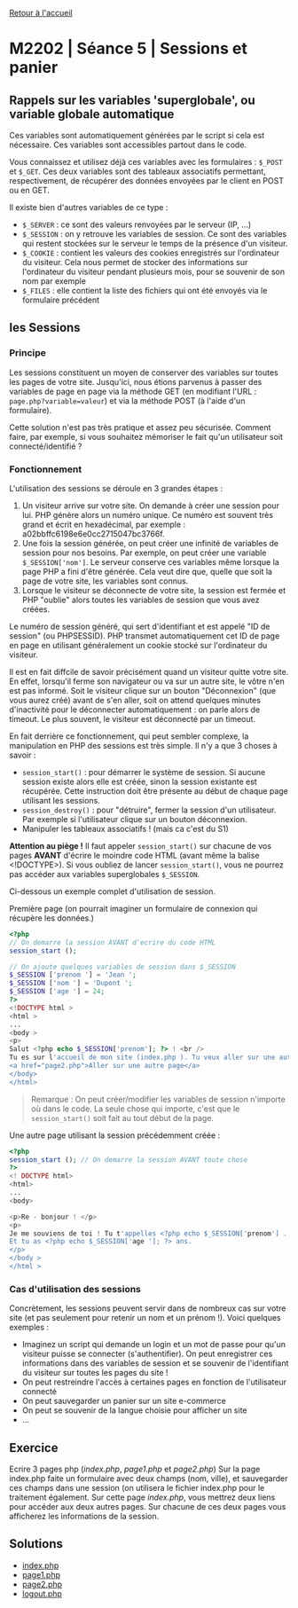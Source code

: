 [Retour à l'accueil](README.md)

# M2202 | Séance 5 | Sessions et panier

## Rappels sur les variables 'superglobale', ou variable globale automatique

Ces variables sont automatiquement générées par le script si cela est nécessaire. Ces variables sont accessibles partout dans le code.

Vous connaissez et utilisez déjà ces variables avec les formulaires : `$_POST` et `$_GET`. Ces deux variables sont des tableaux associatifs permettant, respectivement, de récupérer des données envoyées par le client en POST ou en GET.

Il existe bien d'autres variables de ce type :

* `$_SERVER` : ce sont des valeurs renvoyées par le serveur (IP, ...)
* `$_SESSION` : on y retrouve les variables de session. Ce sont des variables qui restent stockées sur le serveur le temps de la présence d'un visiteur.
* `$_COOKIE` : contient les valeurs des cookies enregistrés sur l'ordinateur du visiteur. Cela nous permet de stocker des informations sur l'ordinateur du visiteur pendant plusieurs mois, pour se souvenir de son nom par exemple
* `$_FILES` : elle contient la liste des fichiers qui ont été envoyés via le formulaire précédent

## les Sessions

### Principe

Les sessions constituent un moyen de conserver des variables sur toutes les pages de votre site. Jusqu'ici, nous étions parvenus à passer des variables de page en page via la méthode GET (en modifiant l'URL : `page.php?variable=valeur`) et via la méthode POST (à l'aide d'un formulaire).

Cette solution n'est pas très pratique et assez peu sécurisée. Comment faire, par exemple, si vous souhaitez mémoriser le fait qu'un utilisateur soit connecté/identifié ?

### Fonctionnement

L'utilisation des sessions se déroule en 3 grandes étapes :

1. Un visiteur arrive sur votre site. On demande à créer une session pour lui. PHP génère alors un numéro unique. Ce numéro est souvent très grand et écrit en hexadécimal, par exemple : a02bbffc6198e6e0cc2715047bc3766f.
2. Une fois la session générée, on peut créer une infinité de variables de session pour nos besoins. Par exemple, on peut créer une variable `$_SESSION['nom']`. Le serveur conserve ces variables même lorsque la page PHP a fini d'être générée. Cela veut dire que, quelle que soit la page de votre site, les variables sont connus.
3. Lorsque le visiteur se déconnecte de votre site, la session est fermée et PHP "oublie" alors toutes les variables de session que vous avez créées.

Le numéro de session généré, qui sert d'identifiant et est appelé  "ID de session" (ou PHPSESSID). PHP transmet automatiquement cet ID de page en page en utilisant généralement un cookie stocké sur l'ordinateur du visiteur.

Il est en fait diffcile de savoir précisément quand un visiteur quitte votre site. En effet, lorsqu'il ferme son navigateur ou va sur un autre site, le vôtre n'en est pas informé. Soit le visiteur clique sur un bouton "Déconnexion" (que vous aurez créé) avant de s'en aller, soit on attend quelques minutes d'inactivité pour le déconnecter automatiquement : on parle alors de timeout. Le plus souvent, le visiteur est déconnecté par un timeout.

En fait derrière ce fonctionnement, qui peut sembler complexe, la manipulation en PHP des sessions est très simple. Il n'y a que 3 choses à savoir :

* `session_start()` : pour démarrer le système de session. Si aucune session existe alors elle est créée, sinon la session existante est récupérée. Cette instruction doit être présente au début de chaque page utilisant les sessions.
* `session_destroy()` : pour "détruire", fermer la session d'un utilisateur. Par exemple si l'utilisateur clique sur un bouton déconnexion.
* Manipuler les tableaux associatifs ! (mais ca c'est du S1)

**Attention au piège !**
Il faut appeler `session_start()` sur chacune de vos pages **AVANT** d'écrire le moindre code HTML (avant même la balise <!DOCTYPE>). Si vous oubliez de lancer `session_start()`, vous ne pourrez pas accéder aux variables superglobales `$_SESSION`.

Ci-dessous un exemple complet d'utilisation de session.

Première page (on pourrait imaginer un formulaire de connexion qui récupère les données.)

```php
<?php
// On demarre la session AVANT d'ecrire du code HTML
session_start ();

// On ajoute quelques variables de session dans $_SESSION
$_SESSION ['prenom '] = 'Jean ';
$_SESSION ['nom '] = 'Dupont ';
$_SESSION ['age '] = 24;
?>
<!DOCTYPE html >
<html > 
...
<body >
<p>
Salut <?php echo $_SESSION['prenom']; ?> ! <br />
Tu es sur l'accueil de mon site (index.php ). Tu veux aller sur une autre page ?</p>
<a href="page2.php">Aller sur une autre page</a>
</body>
</html>
```
 > Remarque : On peut créer/modifier les variables de session n'importe où dans le code. La seule chose qui importe, c'est que le `session_start()` soit fait au tout début de la page.
 
 Une autre page utilisant la session précédemment créée :
 
 ```php
 <?php
 session_start (); // On demarre la session AVANT toute chose
 ?>
 <! DOCTYPE html>
 <html>
 ...
 <body>
 
 <p>Re - bonjour ! </p>
 <p>
 Je me souviens de toi ! Tu t'appelles <?php echo $_SESSION['prenom'] .' ' . $_SESSION['nom']; ?> ! <br />
 Et tu as <?php echo $_SESSION['age ']; ?> ans.
 </p>
 </body >
 </html >
 ```
 
### Cas d'utilisation des sessions
 
 Concrètement, les sessions peuvent servir dans de nombreux cas sur votre site (et pas seulement pour retenir un nom et un prénom !). Voici quelques exemples :
 
 * Imaginez un script qui demande un login et un mot de passe pour qu'un visiteur puisse se connecter (s'authentifier). On peut enregistrer ces informations dans des variables de session et se souvenir de l'identifiant du visiteur sur toutes les pages du site !
 * On peut restreindre l'accès à certaines pages en fonction de l'utilisateur connecté
 * On peut sauvegarder un panier sur un site e-commerce
 * On peut se souvenir de la langue choisie pour afficher un site
 * ...
 
 ## Exercice 
 
Ecrire 3 pages php (*index.php*, *page1.php* et *page2.php*) Sur la page index.php faite un formulaire avec deux champs (nom, ville), et sauvegarder ces champs dans une session (on utilisera le fichier index.php pour le traitement également. Sur cette page *index.php*, vous mettrez deux liens pour accéder aux deux autres pages. Sur chacune de ces deux pages vous afficherez les informations de la session.

## Solutions

* [index.php](m2202/td3/index.php)
* [page1.php](m2202/td3/page1.php)
* [page2.php](m2202/td3/page2.php)
* [logout.php](m2202/td3/logout.php)
